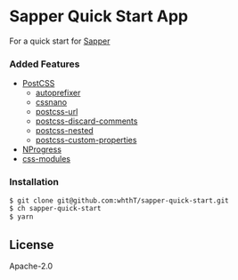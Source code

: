 # Sapper Quick Start App

For a quick start for [Sapper](https://sapper.svelte.dev/)

### Added Features
- [PostCSS](https://postcss.org/)
    - [autoprefixer](https://github.com/postcss/autoprefixer)
    - [cssnano](https://cssnano.co/)
    - [postcss-url](https://github.com/postcss/postcss-url)
    - [postcss-discard-comments](https://github.com/ben-eb/postcss-discard-comments)
    - [postcss-nested](https://github.com/postcss/postcss-nested)
    - [postcss-custom-properties](https://github.com/postcss/postcss-custom-properties)
- [NProgress](https://ricostacruz.com/nprogress/)
- [css-modules](https://github.com/css-modules/css-modules)

### Installation
```sh
$ git clone git@github.com:whthT/sapper-quick-start.git
$ ch sapper-quick-start
$ yarn
```

License
----
Apache-2.0
